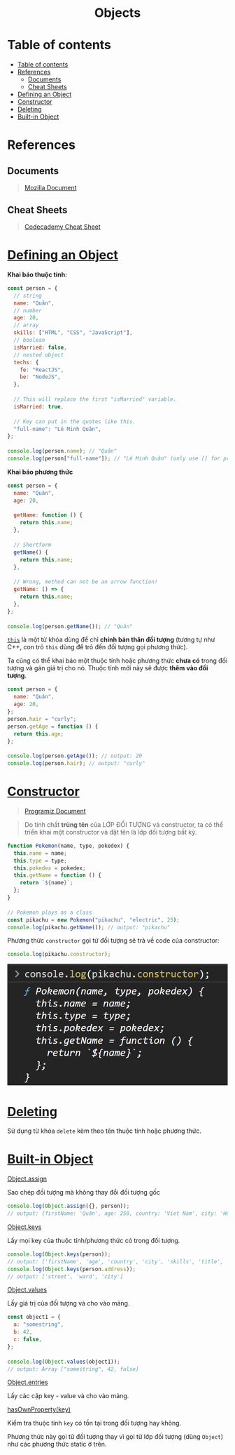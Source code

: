 <link rel='stylesheet' href='../../main.css'>

<div class="title">
    <center><h1 class="bigtitle">Objects</h1></center>
</div>

# Table of contents

- [Table of contents](#table-of-contents)
- [References](#references)
  - [Documents](#documents)
  - [Cheat Sheets](#cheat-sheets)
- [Defining an Object](#defining-an-object)
- [Constructor](#constructor)
- [Deleting](#deleting)
- [Built-in Object](#built-in-object)

# References

## Documents

> [Mozilla Document](https://developer.mozilla.org/en-US/docs/Web/JavaScript/Guide/Working_with_Objects)

## Cheat Sheets

> [Codecademy Cheat Sheet](https://www.codecademy.com/learn/introduction-to-javascript/modules/learn-javascript-objects/cheatsheet)

# [Defining an Object](https://developer.mozilla.org/en-US/docs/Web/JavaScript/Guide/Working_with_Objects#creating_new_objects)

**Khai báo thuộc tính:**

```js
const person = {
  // string
  name: "Quân",
  // number
  age: 20,
  // array
  skills: ["HTML", "CSS", "JavaScript"],
  // boolean
  isMarried: false,
  // nested object
  techs: {
    fe: "ReactJS",
    be: "NodeJS",
  },

  // This will replace the first "isMarried" variable.
  isMarried: true,

  // Key can put in the quotes like this.
  "full-name": "Lê Minh Quân",
};

console.log(person.name); // "Quân"
console.log(person["full-name"]); // "Lê Minh Quân" (only use [] for property).
```

**Khai báo phương thức**

```js
const person = {
  name: "Quân",
  age: 20,

  getName: function () {
    return this.name;
  },

  // Shortform
  getName() {
    return this.name;
  },

  // Wrong, method can not be an arrow function!
  getName: () => {
    return this.name;
  },
};

console.log(person.getName()); // "Quân"
```

[`this`](https://www.w3schools.com/js/js_this.asp) là một từ khóa dùng để chỉ **chính bản thân đối tượng** (tương tự như C++, con trỏ `this` dùng để trỏ đến đối tượng gọi phương thức).

Ta cũng có thể khai báo một thuộc tính hoặc phương thức **chưa có** trong đối tượng và gán giá trị cho nó. Thuộc tính mới này sẽ được **thêm vào đối tượng**.

```js
const person = {
  name: "Quân",
  age: 20,
};
person.hair = "curly";
person.getAge = function () {
  return this.age;
};

console.log(person.getAge()); // output: 20
console.log(person.hair); // output: "curly"
```

# [Constructor](https://developer.mozilla.org/en-US/docs/Web/JavaScript/Guide/Working_with_Objects#using_a_constructor_function)

> [Programiz Document](https://www.programiz.com/javascript/constructor-function)

> Do tính chất **trùng tên** của LỚP ĐỐI TƯỢNG và constructor, ta có thể triển khai một constructor và đặt tên là lớp đối tượng bất kỳ.

```js
function Pokemon(name, type, pokedex) {
  this.name = name;
  this.type = type;
  this.pokedex = pokedex;
  this.getName = function () {
    return `${name}`;
  };
}

// Pokemon plays as a class
const pikachu = new Pokemon("pikachu", "electric", 25);
console.log(pikachu.getName()); // output: "pikachu"
```

Phương thức `constructor` gọi từ đối tượng sẽ trả về code của constructor:

```js
console.log(pikachu.constructor);
```

<img src ="object1.png">

# [Deleting](https://developer.mozilla.org/en-US/docs/Web/JavaScript/Guide/Working_with_Objects#deleting_properties)

Sử dụng từ khóa `delete` kèm theo tên thuộc tính hoặc phương thức.

# [Built-in Object](https://dev.to/vincenius/javascript-object-functions-cheat-sheet-48nn)

[Object.assign](https://developer.mozilla.org/en-US/docs/Web/JavaScript/Reference/Global_Objects/Object/assign)

Sao chép đối tượng mà không thay đổi đối tượng gốc

```js
console.log(Object.assign({}, person));
// output: {firstName: 'Quân', age: 250, country: 'Viet Nam', city: 'HCM', skills: Array(3), …}
```

[Object.keys](https://developer.mozilla.org/en-US/docs/Web/JavaScript/Reference/Global_Objects/Object/keys)

Lấy mọi key của thuộc tính/phương thức có trong đối tượng.

```js
console.log(Object.keys(person));
// output: ['firstName', 'age', 'country', 'city', 'skills', 'title', 'address', 'getPersonInfo']
console.log(Object.keys(person.address));
// output: ['street', 'ward', 'city']
```

[Object.values](https://developer.mozilla.org/en-US/docs/Web/JavaScript/Reference/Global_Objects/Object/values)

Lấy giá trị của đối tượng và cho vào mảng.

```js
const object1 = {
  a: "somestring",
  b: 42,
  c: false,
};

console.log(Object.values(object1));
// output: Array ["somestring", 42, false]
```

[Object.entries](https://developer.mozilla.org/en-US/docs/Web/JavaScript/Reference/Global_Objects/Object/entries)

Lấy các cặp key - value và cho vào mảng.

[hasOwnProperty(key)](https://developer.mozilla.org/en-US/docs/Web/JavaScript/Reference/Global_Objects/Object/hasOwnProperty)

Kiểm tra thuộc tính `key` có tồn tại trong đối tượng hay không.

Phương thức này gọi từ đối tượng thay vì gọi từ lớp đối tượng (dùng `Object`) như các phương thức static ở trên.
